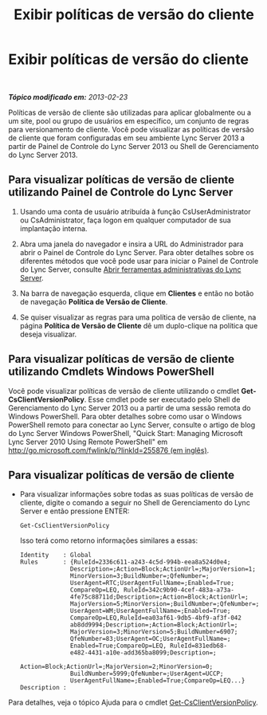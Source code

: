 ﻿---
title: Exibir políticas de versão do cliente
TOCTitle: Exibir políticas de versão do cliente
ms:assetid: 6cd9a897-c694-4d6a-8259-2d3c01fce275
ms:mtpsurl: https://technet.microsoft.com/pt-br/library/JJ898479(v=OCS.15)
ms:contentKeyID: 52057631
ms.date: 05/19/2016
mtps_version: v=OCS.15
ms.translationtype: HT
---

# Exibir políticas de versão do cliente

 

_**Tópico modificado em:** 2013-02-23_

Políticas de versão de cliente são utilizadas para aplicar globalmente ou a um site, pool ou grupo de usuários em específico, um conjunto de regras para versionamento de cliente. Você pode visualizar as políticas de versão de cliente que foram configuradas em seu ambiente Lync Server 2013 a partir de Painel de Controle do Lync Server 2013 ou Shell de Gerenciamento do Lync Server 2013.

## Para visualizar políticas de versão de cliente utilizando Painel de Controle do Lync Server

1.  Usando uma conta de usuário atribuída à função CsUserAdministrator ou CsAdministrator, faça logon em qualquer computador de sua implantação interna.

2.  Abra uma janela do navegador e insira a URL do Administrador para abrir o Painel de Controle do Lync Server. Para obter detalhes sobre os diferentes métodos que você pode usar para iniciar o Painel de Controle do Lync Server, consulte [Abrir ferramentas administrativas do Lync Server](lync-server-2013-open-lync-server-administrative-tools.md).

3.  Na barra de navegação esquerda, clique em **Clientes** e então no botão de navegação **Política de Versão de Cliente**.

4.  Se quiser visualizar as regras para uma política de versão de cliente, na página **Política de Versão de Cliente** dê um duplo-clique na política que deseja visualizar.

## Para visualizar políticas de versão de cliente utilizando Cmdlets Windows PowerShell

Você pode visualizar políticas de versão de cliente utilizando o cmdlet **Get-CsClientVersionPolicy**. Esse cmdlet pode ser executado pelo Shell de Gerenciamento do Lync Server 2013 ou a partir de uma sessão remota do Windows PowerShell. Para obter detalhes sobre como usar o Windows PowerShell remoto para conectar ao Lync Server, consulte o artigo de blog do Lync Server Windows PowerShell, "Quick Start: Managing Microsoft Lync Server 2010 Using Remote PowerShell" em [http://go.microsoft.com/fwlink/p/?linkId=255876 (em inglês)](http://go.microsoft.com/fwlink/p/?linkid=255876).

## Para visualizar políticas de versão de cliente

  - Para visualizar informações sobre todas as suas políticas de versão de cliente, digite o comando a seguir no Shell de Gerenciamento do Lync Server e então pressione ENTER:
    
        Get-CsClientVersionPolicy
    
    Isso terá como retorno informações similares a essas:
    
        Identity    : Global
        Rules       : {RuleId=2336c611-a243-4c5d-994b-eea8a524d0e4;
                      Description=;Action=Block;ActionUrl=;MajorVersion=1;
                      MinorVersion=3;BuildNumber=;QfeNumber=;
                      UserAgent=RTC;UserAgentFullName=;Enabled=True;
                      CompareOp=LEQ, RuleId=342c9b90-4cef-483a-a73a-
                      4fe75c88711d;Description=;Action=Block;ActionUrl=;
                      MajorVersion=5;MinorVersion=;BuildNumber=;QfeNumber=;
                      UserAgent=WM;UserAgentFullName=;Enabled=True;
                      CompareOp=LEQ,RuleId=ea03af61-9db5-4bf9-af3f-042
                      ab8dd9994;Description=;Action=Block;ActionUrl=;
                      MajorVersion=3;MinorVersion=5;BuildNumber=6907;
                      QfeNumber=83;UserAgent=OC;UserAgentFullName=;
                      Enabled=True;CompareOp=LEQ, RuleId=831edb68-
                      e482-4431-a10e-add365ba8099;Description=;
                      Action=Block;ActionUrl=;MajorVersion=2;MinorVersion=0;
                      BuildNumber=5999;QfeNumber=;UserAgent=UCCP;
                      UserAgentFullName=;Enabled=True;CompareOp=LEQ...}
        Description :

Para detalhes, veja o tópico Ajuda para o cmdlet [Get-CsClientVersionPolicy](get-csclientversionpolicy.md).

